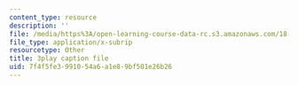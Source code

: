 ```yaml
---
content_type: resource
description: ''
file: /media/https%3A/open-learning-course-data-rc.s3.amazonaws.com/18-03sc-differential-equations-fall-2011/7f4f5fe3991054a6a1e89bf501e26b26_-0_vZ4t-q0I.vtt
file_type: application/x-subrip
resourcetype: Other
title: 3play caption file
uid: 7f4f5fe3-9910-54a6-a1e8-9bf501e26b26
---
```

